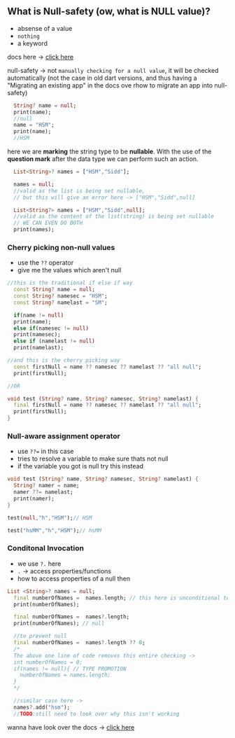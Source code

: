 ## What is Null-safety (ow, what is NULL value)?

- absense of a value 
- `nothing` 
- a keyword 

docs here -> [click here](https://dart.dev/null-safety)

null-safety -> not `manually checking for a null value`, it will be checked automatically (not the case in old dart versions, and thus having a "Migrating an existing app" in the docs ove rhow to migrate an app into null-safety) 

```dart
  String? name = null;
  print(name);
  //null
  name = "HSM";
  print(name);
  //HSM
```
here we are **marking** the string type to be **nullable**. With the use of the **question mark** after the data type we can perform such an action. 

```dart
  List<String>? names = ["HSM","Sidd"];

  names = null; 
  //valid as the list is being set nullable,
  // but this will give an error here -> ["HSM","Sidd",null]

  List<String?> names = ["HSM","Sidd",null];
  //valid as the content of the list(string) is being set nullable
  // WE CAN EVEN DO BOTH
  print(names);
```

### Cherry picking non-null values 

- use the `??` operator
- give me the values which aren't null 

```dart
//this is the traditional if else if way 
  const String? name = null;
  const String? namesec = "HSM";
  const String? namelast = "SM";

  if(name != null)
  print(name);
  else if(namesec != null)
  print(namesec);
  else if (namelast != null)
  print(namelast);

//and this is the cherry picking way
  const firstNull = name ?? namesec ?? namelast ?? "all null";
  print(firstNull);

//OR 

void test (String? name, String? namesec, String? namelast) {
  final firstNull = name ?? namesec ?? namelast ?? "all null";
  print(firstNull);
}
```

### Null-aware assignment operator 

- use `??=` in this case
- tries to resolve a variable to make sure thats not null
- if the variable you got is null try this instead

```dart
void test (String? name, String? namesec, String? namelast) {
  String? namer = name;
  namer ??= namelast;
  print(namer); 
}

test(null,"h","HSM");// HSM

test("hsMM","h","HSM");// hsMM
```
### Conditonal Invocation

- we use `?.` here
- `.` -> access properties/functions 
- how to access properties of a null then 

```dart
List <String>? names = null;
  final numberOfNames =  names.length; // this here is unconditional to NULL & raises an error
  print(numberOfNames);

  final numberOfNames =  names?.length;
  print(numberOfNames); // null 

  //to prevent null
  final numberOfNames =  names?.length ?? 0;
  /* 
  The above one line of code removes this entire checking -> 
  int numberOfNames = 0;
  if(names != null){ // TYPE PROMOTION 
    numberOfNames = names.length;
  }
  */

  //similar case here -> 
  names?.add("hsm");
  //TODO:still need to look over why this isn't working
```

wanna have look over the docs -> [click here](https://dart.dev/null-safety/understanding-null-safety)